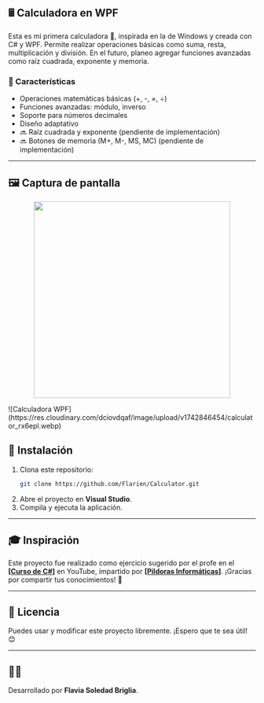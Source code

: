 ## 🖩 Calculadora en WPF

Esta es mi primera calculadora 🎉, inspirada en la de Windows y creada con C# y WPF. Permite realizar operaciones básicas como suma, resta, multiplicación y división. En el futuro, planeo agregar funciones avanzadas como raíz cuadrada, exponente y memoria.

### 📌 Características
- Operaciones matemáticas básicas (+, -, ×, ÷)
- Funciones avanzadas: módulo, inverso
- Soporte para números decimales
- Diseño adaptativo
- 🔜 Raíz cuadrada y exponente (pendiente de implementación)
- 🔜 Botones de memoria (M+, M-, MS, MC) (pendiente de implementación)

---
## 🖼 Captura de pantalla  

<p align="center">
  <img src="https://res.cloudinary.com/dciovdqaf/image/upload/v1742846454/calculator_rx6epl.webp" width="400">
</p>
![Calculadora WPF](https://res.cloudinary.com/dciovdqaf/image/upload/v1742846454/calculator_rx6epl.webp)

## 🚀 Instalación

1. Clona este repositorio:
   ```sh
   git clone https://github.com/Flarien/Calculator.git
   ```
2. Abre el proyecto en **Visual Studio**.
3. Compila y ejecuta la aplicación.

---

## 🎓 Inspiración

Este proyecto fue realizado como ejercicio sugerido por el profe en el **[[Curso de C#](https://www.youtube.com/playlist?list=PLU8oAlHdN5BmpIQGDSHo5e1r4ZYWQ8m4B)]** en YouTube, impartido por **[[Pildoras Informáticas](https://www.youtube.com/@pildorasinformaticas)]**. ¡Gracias por compartir tus conocimientos! 🙌


---

## 📜 Licencia

Puedes usar y modificar este proyecto libremente. ¡Espero que te sea útil! 😊

---

## 👩‍💻 

Desarrollado por **Flavia Soledad Briglia**.  
